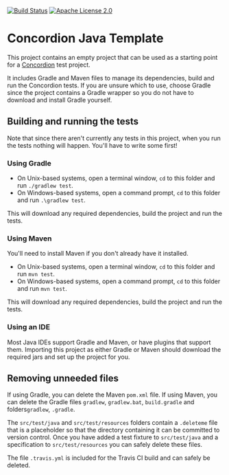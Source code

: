 [![Build Status](https://img.shields.io/travis/concordion/concordion-template-java.svg)](https://travis-ci.org/concordion/concordion-template-java)
[![Apache License 2.0](https://img.shields.io/badge/license-Apache%202.0-blue.svg)](http://www.apache.org/licenses/LICENSE-2.0.html)


# Concordion Java Template

This project contains an empty project that can be used as a starting point for a [Concordion](https://concordion.org)  test project.

It includes Gradle and Maven files to manage its dependencies, build and run the Concordion tests. If you are unsure which to use, choose Gradle since the project contains a Gradle wrapper so you do not have to download and install Gradle yourself.

## Building and running the tests

Note that since there aren't currently any tests in this project, when you run the tests nothing will happen. You'll have to write some first!

### Using Gradle

* On Unix-based systems, open a terminal window, `cd` to this folder and run `./gradlew test`. 
* On Windows-based systems, open a command prompt, `cd` to this folder and run `.\gradlew test`. 

This will download any required dependencies, build the project and run the tests. 

### Using Maven

You'll need to install Maven if you don't already have it installed.

* On Unix-based systems, open a terminal window, `cd` to this folder and run `mvn test`. 
* On Windows-based systems, open a command prompt, `cd` to this folder and run `mvn test`. 

This will download any required dependencies, build the project and run the tests.

### Using an IDE

Most Java IDEs support Gradle and Maven, or have plugins that support them. Importing this project as either Gradle or Maven should download the required jars and set up the project for you.

## Removing unneeded files

If using Gradle, you can delete the Maven `pom.xml` file.
If using Maven, you can delete the Gradle files `gradlew`, `gradlew.bat`, `build.gradle` and folders`gradlew`, `.gradle`.

The `src/test/java` and `src/test/resources` folders contain a `.deleteme` file that is a placeholder so that the directory containing it can be committed to version control. Once you have added a test fixture to `src/test/java` and a specification to `src/test/resources` you can safely delete these files.

The file `.travis.yml` is included for the Travis CI build and can safely be deleted.